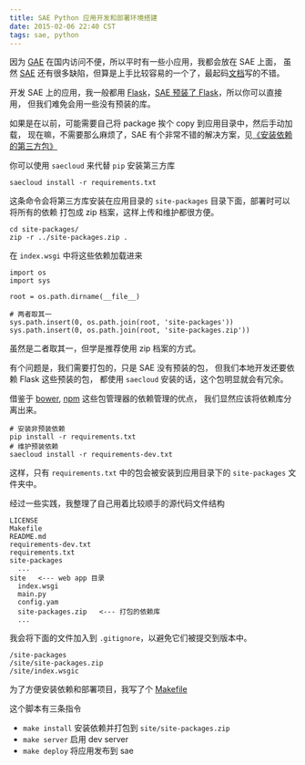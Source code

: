 ```yaml
---
title: SAE Python 应用开发和部署环境搭建
date: 2015-02-06 22:40 CST
tags: sae, python
---
```


因为 [GAE] 在国内访问不便，所以平时有一些小应用，我都会放在 SAE 上面，
虽然 [SAE] 还有很多缺陷，但算是上手比较容易的一个了，最起码[文档][1]写的不错。

开发 SAE 上的应用，我一般都用 [Flask]，[SAE 预装了 Flask][2]，所以你可以直接用，
但我们难免会用一些没有预装的库。

如果是在以前，可能需要自己将 package 挨个 copy 到应用目录中，然后手动加载，
现在嘛，不需要那么麻烦了，SAE 有个非常不错的解决方案，见[《安装依赖的第三方包》][3]

你可以使用 `saecloud` 来代替 `pip` 安装第三方库

    saecloud install -r requirements.txt

这条命令会将第三方库安装在应用目录的 `site-packages` 目录下面，部署时可以将所有的依赖
打包成 zip 档案，这样上传和维护都很方便。

    cd site-packages/
    zip -r ../site-packages.zip .

在 `index.wsgi` 中将这些依赖加载进来

    import os
    import sys

    root = os.path.dirname(__file__)

    # 两者取其一
    sys.path.insert(0, os.path.join(root, 'site-packages'))
    sys.path.insert(0, os.path.join(root, 'site-packages.zip'))

虽然是二者取其一，但学是推荐使用 zip 档案的方式。

有个问题是，我们需要打包的，只是 SAE 没有预装的包，
但我们本地开发还要依赖 Flask 这些预装的包，
都使用 `saecloud` 安装的话，这个包明显就会有冗余。

借鉴于 [bower], [npm] 这些包管理器的依赖管理的优点，
我们显然应该将依赖库分离出来。

    # 安装非预装依赖
    pip install -r requirements.txt
    # 维护预装依赖
    saecloud install -r requirements-dev.txt

这样，只有 `requirements.txt` 中的包会被安装到应用目录下的
`site-packages` 文件夹中。

经过一些实践，我整理了自己用着比较顺手的源代码文件结构

    LICENSE
    Makefile
    README.md
    requirements-dev.txt
    requirements.txt
    site-packages
      ...
    site   <--- web app 目录
      index.wsgi
      main.py
      config.yam
      site-packages.zip   <--- 打包的依赖库
      ...

我会将下面的文件加入到 `.gitignore`，以避免它们被提交到版本中。

    /site-packages
    /site/site-packages.zip
    /site/index.wsgic

为了方便安装依赖和部署项目，我写了个 [Makefile][4]

<script src="https://gist.github.com/greatghoul/6cc39bdf530c4f29c166.js"></script>

这个脚本有三条指令

- `make install`  安装依赖并打包到 `site/site-packages.zip`
- `make server`   启用 dev server
- `make deploy`   将应用发布到 sae


[GAE]: https://cloud.google.com/appengine/
[SAE]: http://sae.sina.com.cn/
[Flask]: http://flask.pocoo.org/
[bower]: http://bower.io/
[npm]: https://www.npmjs.com/

[1]: http://sae.sina.com.cn/doc/python/
[2]: http://sae.sina.com.cn/doc/python/runtime.html#id7
[3]: http://sae.sina.com.cn/doc/python/tools.html#howto-use-saecloud-install
[4]: https://gist.github.com/greatghoul/6cc39bdf530c4f29c166